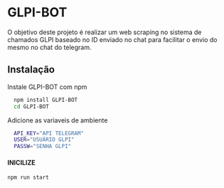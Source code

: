 
# GLPI-BOT


O objetivo deste projeto é realizar um web scraping no sistema de chamados GLPI baseado no ID enviado no chat para facilitar o envio do mesmo no chat do telegram.


## Instalação

Instale GLPI-BOT com npm

```bash
  npm install GLPI-BOT
  cd GLPI-BOT
```
Adicione as variaveis de ambiente

```bash
  API_KEY="API TELEGRAM"
  USER="USUÁRIO GLPI"
  PASSW="SENHA GLPI"
```    

#### INICILIZE

```bash
npm run start
```
